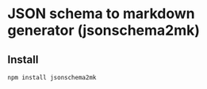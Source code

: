 # JSON schema to markdown generator (jsonschema2mk)

## Install

```sh
npm install jsonschema2mk
```
